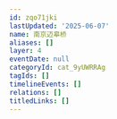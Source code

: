 ```yaml
---
id: zqo71jki
lastUpdated: '2025-06-07'
name: 南京迈皋桥
aliases: []
layer: 4
eventDate: null
categoryId: cat_9yUWRRAg
tagIds: []
timelineEvents: []
relations: []
titledLinks: []
---
```


